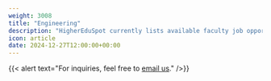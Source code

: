```yaml
---
weight: 3008
title: "Engineering"
description: "HigherEduSpot currently lists available faculty job opportunities in engineering."
icon: article
date: 2024-12-27T12:00:00+00:00
---
```


{{< alert text="For inquiries, feel free to [email us](mailto:support@highereduspot.com)." />}}